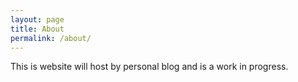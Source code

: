 ```yaml
---
layout: page
title: About
permalink: /about/
---
```


This is website will host by personal blog and is a work in progress.
